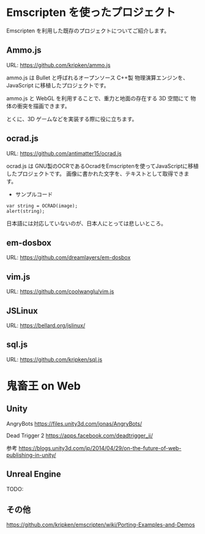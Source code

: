 # Emscripten を使ったプロジェクト

Emscripten を利用した既存のプロジェクトについてご紹介します。

## Ammo.js
URL:
https://github.com/kripken/ammo.js

ammo.js は Bullet と呼ばれるオープンソース C++製 物理演算エンジンを、
JavaScript に移植したプロジェクトです。

ammo.js と WebGL を利用することで、重力と地面の存在する 3D 空間にて
物体の衝突を描画できます。

とくに、3D ゲームなどを実装する際に役に立ちます。

## ocrad.js
URL:
https://github.com/antimatter15/ocrad.js

ocrad.js は GNU製のOCRであるOcradをEmscriptenを使ってJavaScriptに移植したプロジェクトです。
画像に書かれた文字を、テキストとして取得できます。

* サンプルコード
```
var string = OCRAD(image);
alert(string);
```

日本語には対応していないのが、日本人にとっては悲しいところ。

## em-dosbox
URL:
https://github.com/dreamlayers/em-dosbox

## vim.js
URL:
https://github.com/coolwanglu/vim.js

## JSLinux
URL:
https://bellard.org/jslinux/

## sql.js
URL:
https://github.com/kripken/sql.js

# 鬼畜王 on Web


## Unity
AngryBots
https://files.unity3d.com/jonas/AngryBots/

Dead Trigger 2
https://apps.facebook.com/deadtrigger_ii/

参考
https://blogs.unity3d.com/jp/2014/04/29/on-the-future-of-web-publishing-in-unity/

## Unreal Engine
TODO:

## その他

https://github.com/kripken/emscripten/wiki/Porting-Examples-and-Demos


